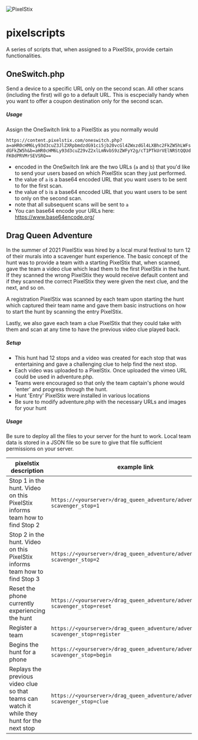 ![PixelStix](https://cdn.discordapp.com/attachments/529300531831898113/882837471585533952/p_logo_final_from_josh_65x65.png)

# pixelscripts 
A series of scripts that, when assigned to a PixelStix, provide certain functionalities. 

## OneSwitch.php
Send a device to a specific URL only on the second scan. All other scans (including the first) will go to a default URL. This is escpecially handy when you want to offer a coupon destination only for the second scan. 

##### Usage
Assign the OneSwitch link to a PixelStix as you normally would

`https://content.pixelstix.com/oneswitch.php?a=aHR0cHM6Ly93d3cuZ3JlZXRpbmdzdG91ci5jb20vcGl4ZWxzdGl4LXBhc2FkZW5hLWFsdGFkZW5h&b=aHR0cHM6Ly93d3cuZ29vZ2xlLmNvbS9zZWFyY2g/cT1PTkUrVElNRStQQUdFK0dPRVMrSEVSRQ==`

- encoded in the OneSwitch link are the two URLs (`a` and `b`) that you'd like to send your users based on which PixelStix scan they just performed. 
- the value of `a` is a base64 encoded URL that you want users to be sent to for the first scan.
- the value of `b` is a base64 encoded URL that you want users to be sent to only on the second scan.
- note that all subsequent scans will be sent to `a`
- You can base64 encode your URLs here: https://www.base64encode.org/

## Drag Queen Adventure
In the summer of 2021 PixelStix was hired by a local mural festival to turn 12 of their murals into a scavenger hunt experience. The basic concept of the hunt was to provide a team with a starting PixelStix that, when scanned, gave the team a video clue which lead them to the first PixelStix in the hunt. If they scanned the wrong PixelStix they would receive default content and if they scanned the correct PixelStix they were given the next clue, and the next, and so on.

A registration PixelStix was scanned by each team upon starting the hunt which captured their team name and gave them basic instructions on how to start the hunt by scanning the entry PixelStix.

Lastly, we also gave each team a clue PixelStix that they could take with them and scan at any time to have the previous video clue played back.

##### Setup
- This hunt had 12 stops and a video was created for each stop that was entertaining and gave a challenging clue to help find the next stop. 
- Each video was uploaded to a PixelStix. Once uploaded the vimeo URL could be used in adventure.php.
- Teams were encouraged so that only the team captain's phone would 'enter' and progress through the hunt. 
- Hunt 'Entry' PixelStix were installed in various locations
- Be sure to modify adventure.php with the necessary URLs and images for your hunt

##### Usage
Be sure to deploy all the files to your server for the hunt to work. Local team data is stored in a JSON file so be sure to give that file sufficient permissions on your server. 

| pixelstix description  |  example link |
|---|---|
| Stop 1 in the hunt. Video on this PixelStix informs team how to find Stop 2 |  `https://<yourserver>/drag_queen_adventure/adventure.php?scavenger_stop=1` |
| Stop 2 in the hunt. Video on this PixelStix informs team how to find Stop 3 |  `https://<yourserver>/drag_queen_adventure/adventure.php?scavenger_stop=2` |
| Reset the phone currently experiencing the hunt |  `https://<yourserver>/drag_queen_adventure/adventure.php?scavenger_stop=reset` |
| Register a team |  `https://<yourserver>/drag_queen_adventure/adventure.php?scavenger_stop=register` |
| Begins the hunt for a phone |  `https://<yourserver>/drag_queen_adventure/adventure.php?scavenger_stop=begin` |
| Replays the previous video clue so that teams can watch it while they hunt for the next stop |  `https://<yourserver>/drag_queen_adventure/adventure.php?scavenger_stop=clue` |

